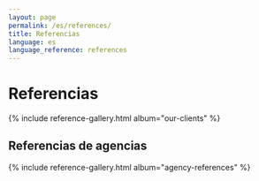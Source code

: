 ```yaml
---
layout: page
permalink: /es/references/
title: Referencias
language: es
language_reference: references
---
```


# Referencias

{% include reference-gallery.html album="our-clients" %}

## Referencias de agencias

{% include reference-gallery.html album="agency-references" %}
